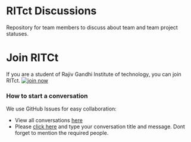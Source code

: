 # RITct Discussions
Repository for team members to discuss about team and team project statuses.

# Join RITCt
If you are a student of Rajiv Gandhi Institute of technology, you can join RITct. 
[![join now](http://imwarriortools.com/wp-content/uploads/2014/05/JoinNow.jpg)](https://github.com/RITct/RITct-discussions/issues/3)
### How to start a conversation
We use GitHub Issues for easy collaboration:
* View all conversations [here](https://github.com/RITct/RITct-discussions/issues)
* Please [click here](https://github.com/RITct/RITct-discussions/issues/new) and type your conversation title and message. Dont forget to mention the required people.
